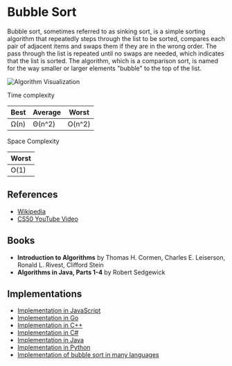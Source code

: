 # Bubble Sort

Bubble sort, sometimes referred to as sinking sort, is a simple sorting algorithm that repeatedly steps through the list to be sorted, compares each pair of adjacent items and swaps them if they are in the wrong order. The pass through the list is repeated until no swaps are needed, which indicates that the list is sorted. The algorithm, which is a comparison sort, is named for the way smaller or larger elements "bubble" to the top of the list.

![Algorithm Visualization](https://upload.wikimedia.org/wikipedia/commons/c/c8/Bubble-sort-example-300px.gif)

Time complexity

| Best |  Average | Worst  |
| ---- | -------- | ------ |
| Ω(n) |  Θ(n^2)  | O(n^2) |

Space Complexity

|        Worst        |
|---------------------|
|        O(1)         |

## References

* [Wikipedia](https://en.wikipedia.org/wiki/Bubble_sort)
* [CS50 YouTube Video](https://youtu.be/RT-hUXUWQ2I)

## Books

* **Introduction to Algorithms** by Thomas H. Cormen, Charles E. Leiserson, Ronald L. Rivest, Clifford Stein
* **Algorithms in Java, Parts 1-4** by Robert Sedgewick

## Implementations

* [Implementation in JavaScript](https://github.com/trekhleb/javascript-algorithms/tree/master/src/algorithms/sorting/bubble-sort)
* [Implementation in Go](https://github.com/aliakseimaniuk/go-algorithms/blob/master/bubbleSort.go)
* [Implementation in C++](https://www.geeksforgeeks.org/bubble-sort/)
* [Implementation in C#](https://www.geeksforgeeks.org/bubble-sort/)
* [Implementation in Java](https://www.geeksforgeeks.org/bubble-sort/)
* [Implementation in Python](https://www.geeksforgeeks.org/bubble-sort/)
* [Implementation of bubble sort in many languages](https://rosettacode.org/wiki/Sorting_algorithms/Bubble_sort)
